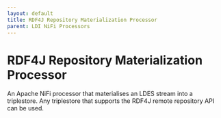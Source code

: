 ```yaml
---
layout: default
title: RDF4J Repository Materialization Processor
parent: LDI NiFi Processors
---
```


# RDF4J Repository Materialization Processor

An Apache NiFi processor that materialises an LDES stream into a triplestore.
Any triplestore that supports the RDF4J remote repository API can be used.